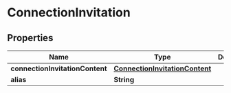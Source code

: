 

# ConnectionInvitation

## Properties

Name | Type | Description | Notes
------------ | ------------- | ------------- | -------------
**connectionInvitationContent** | [**ConnectionInvitationContent**](ConnectionInvitationContent.md) |  | 
**alias** | **String** |  |  [optional]



